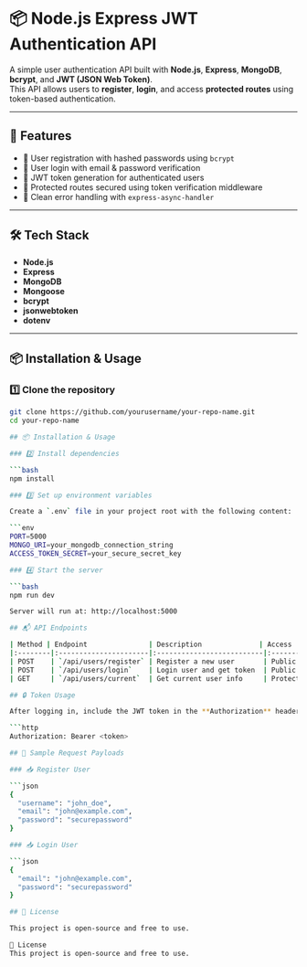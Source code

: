 # 📦 Node.js Express JWT Authentication API

A simple user authentication API built with **Node.js**, **Express**, **MongoDB**, **bcrypt**, and **JWT (JSON Web Token)**.  
This API allows users to **register**, **login**, and access **protected routes** using token-based authentication.

---

## 📑 Features

- 📌 User registration with hashed passwords using `bcrypt`
- 📌 User login with email & password verification
- 📌 JWT token generation for authenticated users
- 📌 Protected routes secured using token verification middleware
- 📌 Clean error handling with `express-async-handler`

---

## 🛠️ Tech Stack

- **Node.js**
- **Express**
- **MongoDB**
- **Mongoose**
- **bcrypt**
- **jsonwebtoken**
- **dotenv**

---

## 📦 Installation & Usage

### 1️⃣ Clone the repository

```bash
git clone https://github.com/yourusername/your-repo-name.git
cd your-repo-name

## 📦 Installation & Usage

### 2️⃣ Install dependencies

```bash
npm install

### 3️⃣ Set up environment variables

Create a `.env` file in your project root with the following content:

```env
PORT=5000
MONGO_URI=your_mongodb_connection_string
ACCESS_TOKEN_SECRET=your_secure_secret_key

### 4️⃣ Start the server

```bash
npm run dev

Server will run at: http://localhost:5000

## 📬 API Endpoints

| Method | Endpoint               | Description              | Access    |
|:--------|:----------------------|:--------------------------|:-----------|
| POST    | `/api/users/register` | Register a new user       | Public     |
| POST    | `/api/users/login`    | Login user and get token  | Public     |
| GET     | `/api/users/current`  | Get current user info     | Protected  |

## 🔒 Token Usage

After logging in, include the JWT token in the **Authorization** header for protected routes:

```http
Authorization: Bearer <token>

## 📸 Sample Request Payloads

### 📥 Register User

```json
{
  "username": "john_doe",
  "email": "john@example.com",
  "password": "securepassword"
}

### 📥 Login User

```json
{
  "email": "john@example.com",
  "password": "securepassword"
}

## 📄 License

This project is open-source and free to use.

📄 License
This project is open-source and free to use.
